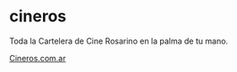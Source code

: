 cineros
=======
Toda la Cartelera de Cine Rosarino
en la palma de tu mano.

<a href="http://cineros.com.ar">Cineros.com.ar</a>
